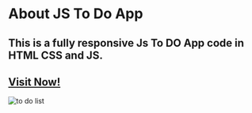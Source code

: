 # About JS To Do App
## This is a fully responsive Js To DO App code in HTML CSS and JS. 
## [Visit Now!](https://js-to-do-list-web-app.netlify.app/)
![to do list](https://github.com/user-attachments/assets/c8392a44-3a10-4dc6-beb0-a3ca2671a986)
